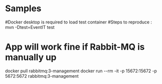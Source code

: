 # Samples

#Docker desktop is required to load test container
#Steps to reproduce : mvn -Dtest=EventIT test 
# App will work fine if Rabbit-MQ is manually up 
docker pull rabbitmq:3-management
docker run --rm -it -p 15672:15672 -p 5672:5672 rabbitmq:3-management
